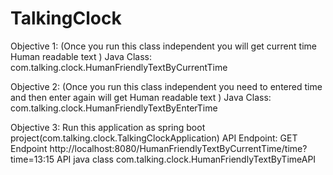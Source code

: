 # TalkingClock

Objective 1: (Once you run this class independent you will get current time Human readable text  )
  Java Class:  com.talking.clock.HumanFriendlyTextByCurrentTime

Objective 2: (Once you run this class independent you need to entered time and then enter again will get Human readable text  )
Java Class:  com.talking.clock.HumanFriendlyTextByEnterTime

Objective 3: Run this application as spring boot project(com.talking.clock.TalkingClockApplication)
API Endpoint:
GET Endpoint http://localhost:8080/HumanFriendlyTextByCurrentTime/time?time=13:15
API java class com.talking.clock.HumanFriendlyTextByTimeAPI